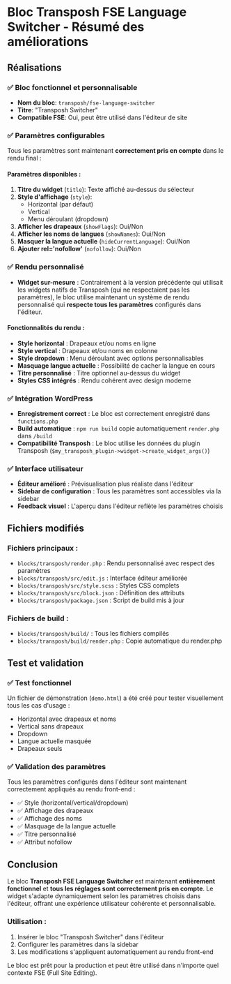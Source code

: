 # Bloc Transposh FSE Language Switcher - Résumé des améliorations

## Réalisations

### ✅ Bloc fonctionnel et personnalisable
- **Nom du bloc**: `transposh/fse-language-switcher`
- **Titre**: "Transposh Switcher"
- **Compatible FSE**: Oui, peut être utilisé dans l'éditeur de site

### ✅ Paramètres configurables
Tous les paramètres sont maintenant **correctement pris en compte** dans le rendu final :

#### Paramètres disponibles :
1. **Titre du widget** (`title`): Texte affiché au-dessus du sélecteur
2. **Style d'affichage** (`style`): 
   - Horizontal (par défaut)
   - Vertical  
   - Menu déroulant (dropdown)
3. **Afficher les drapeaux** (`showFlags`): Oui/Non
4. **Afficher les noms de langues** (`showNames`): Oui/Non
5. **Masquer la langue actuelle** (`hideCurrentLanguage`): Oui/Non
6. **Ajouter rel='nofollow'** (`nofollow`): Oui/Non

### ✅ Rendu personnalisé
- **Widget sur-mesure** : Contrairement à la version précédente qui utilisait les widgets natifs de Transposh (qui ne respectaient pas les paramètres), le bloc utilise maintenant un système de rendu personnalisé qui **respecte tous les paramètres** configurés dans l'éditeur.

#### Fonctionnalités du rendu :
- **Style horizontal** : Drapeaux et/ou noms en ligne
- **Style vertical** : Drapeaux et/ou noms en colonne
- **Style dropdown** : Menu déroulant avec options personnalisables
- **Masquage langue actuelle** : Possibilité de cacher la langue en cours
- **Titre personnalisé** : Titre optionnel au-dessus du widget
- **Styles CSS intégrés** : Rendu cohérent avec design moderne

### ✅ Intégration WordPress
- **Enregistrement correct** : Le bloc est correctement enregistré dans `functions.php`
- **Build automatique** : `npm run build` copie automatiquement `render.php` dans `/build`
- **Compatibilité Transposh** : Le bloc utilise les données du plugin Transposh (`$my_transposh_plugin->widget->create_widget_args()`)

### ✅ Interface utilisateur
- **Éditeur amélioré** : Prévisualisation plus réaliste dans l'éditeur
- **Sidebar de configuration** : Tous les paramètres sont accessibles via la sidebar
- **Feedback visuel** : L'aperçu dans l'éditeur reflète les paramètres choisis

## Fichiers modifiés

### Fichiers principaux :
- `blocks/transposh/render.php` : Rendu personnalisé avec respect des paramètres
- `blocks/transposh/src/edit.js` : Interface éditeur améliorée
- `blocks/transposh/src/style.scss` : Styles CSS complets
- `blocks/transposh/src/block.json` : Définition des attributs
- `blocks/transposh/package.json` : Script de build mis à jour

### Fichiers de build :
- `blocks/transposh/build/` : Tous les fichiers compilés
- `blocks/transposh/build/render.php` : Copie automatique du render.php

## Test et validation

### ✅ Test fonctionnel
Un fichier de démonstration (`demo.html`) a été créé pour tester visuellement tous les cas d'usage :
- Horizontal avec drapeaux et noms
- Vertical sans drapeaux
- Dropdown
- Langue actuelle masquée
- Drapeaux seuls

### ✅ Validation des paramètres
Tous les paramètres configurés dans l'éditeur sont maintenant correctement appliqués au rendu front-end :
- ✅ Style (horizontal/vertical/dropdown)
- ✅ Affichage des drapeaux
- ✅ Affichage des noms
- ✅ Masquage de la langue actuelle
- ✅ Titre personnalisé
- ✅ Attribut nofollow

## Conclusion

Le bloc **Transposh FSE Language Switcher** est maintenant **entièrement fonctionnel** et **tous les réglages sont correctement pris en compte**. Le widget s'adapte dynamiquement selon les paramètres choisis dans l'éditeur, offrant une expérience utilisateur cohérente et personnalisable.

### Utilisation :
1. Insérer le bloc "Transposh Switcher" dans l'éditeur
2. Configurer les paramètres dans la sidebar
3. Les modifications s'appliquent automatiquement au rendu front-end

Le bloc est prêt pour la production et peut être utilisé dans n'importe quel contexte FSE (Full Site Editing).
